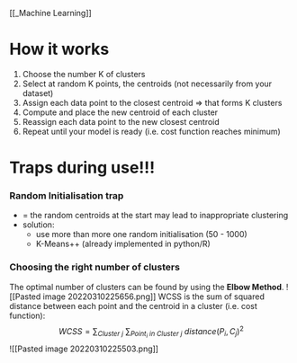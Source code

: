 [[_Machine Learning]]
# How it works
1. Choose the number K of clusters
2. Select at random K points, the centroids (not necessarily from your dataset)
3. Assign each data point to the closest centroid => that forms K clusters
4. Compute and place the new centroid of each cluster
5. Reassign each data point to the new closest centroid
8. Repeat until your model is ready (i.e. cost function reaches minimum)


# Traps during use!!!
### Random Initialisation trap
- = the random centroids at the start may lead to inappropriate clustering
- solution: 
	- use more than more one random initialisation (50 - 1000)
	- K-Means++ (already implemented in python/R)
### Choosing the right number of clusters
The optimal number of clusters can be found by using the **Elbow Method**.
![[Pasted image 20220310225656.png]]
WCSS is the sum of squared distance between each point and the centroid in a cluster (i.e. cost function):
$$
WCSS = \sum_{Cluster \ j} \ \sum_{Point_i \ in \ Cluster \ j} \ distance(P_i, C_j)^2
$$
![[Pasted image 20220310225503.png]]
